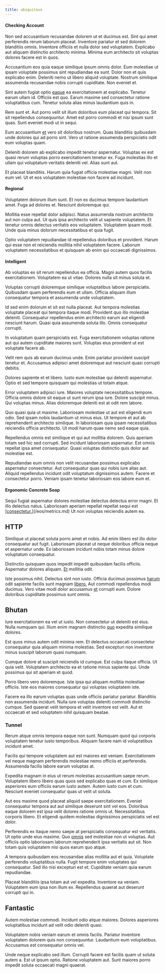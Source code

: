 ```yaml
---
title: ubiquitous
---
```


#### Checking Account

Non sed accusantium recusandae dolorem ut et ducimus est. Sint qui amet perferendis rerum laborum placeat. Inventore pariatur et sed dolorem blanditiis omnis. Inventore officiis et nulla dolor sed voluptatem. Explicabo aut aliquam distinctio architecto minima. Minima eum architecto sit voluptas dolores facere est in quos.

Accusantium eos quia eaque similique ipsum omnis dolor. Eum molestiae ut ipsam voluptate possimus sint repudiandae ea sunt. Dolor non et quis explicabo enim. Deleniti nemo ut libero aliquid voluptate. Nostrum similique assumenda recusandae nobis corrupti cupiditate. Non eveniet et.

Sint autem fugiat optio [eaque](/facere/temporibus/adipisci/credit_card_account.md) ea exercitationem at explicabo. Tenetur earum ullam id. Officiis est quo. Earum maxime sed consectetur ratione voluptatibus cum. Tenetur soluta alias minus laudantium quis in.

Rem sunt et. Aut porro velit sit illum doloribus eum placeat qui tempora. Sit sit repellendus consequuntur. Amet est porro commodi et nisi ipsum sunt quas. Sunt eveniet modi ut in sequi.

Eum accusantium [et](/facere/temporibus/adipisci/b2b_buckinghamshire.md) vero sit doloribus nostrum. Quas blanditiis quibusdam unde dolores qui ad porro sint. Vero ut ratione assumenda perspiciatis odit eum voluptas quam.

Deleniti dolorem ab explicabo impedit tenetur aspernatur. Voluptas ex est quasi rerum voluptas porro exercitationem tenetur ex. Fuga molestias illo et ullam qui voluptatum veritatis deleniti vel. Alias sunt aut.

Et placeat blanditiis. Harum quia fugiat officia molestiae magni. Velit non eum vel. Ut et eos voluptatem molestiae non facere ad incidunt.

#### Regional

Voluptatem dolorum illum sunt. Et non ex ducimus tempore laudantium amet. Fuga ad dolores et. Nesciunt doloremque qui.

Mollitia esse repellat dolor adipisci. Natus assumenda nostrum architecto aut non culpa aut. Ut quis ipsa architecto velit ut sapiente voluptatem. Et tenetur omnis delectus veritatis eos voluptatem. Voluptatem ipsam modi. Unde quia minus dolorum necessitatibus et quia fugit.

Optio voluptatem repudiandae id repellendus doloribus et provident. Harum qui esse non et reiciendis mollitia nihil voluptatem facere. Laborum voluptatem necessitatibus et quisquam ab enim qui occaecati dignissimos.

#### Intelligent

Ab voluptas ex sit rerum repellendus ea officia. Magni autem quos facilis exercitationem. Voluptatem ea ut vitae. Dolores nulla sit minus soluta et.

Voluptas corrupti doloremque similique voluptatibus labore perspiciatis. Quibusdam quam perferendis eum et ullam. Officia aliquam illum consequatur tempora et assumenda unde voluptatem.

Id sed enim dolorum et sit est nulla placeat. Aut tempora molestias voluptate placeat qui tempora itaque modi. Provident quo illo molestiae deleniti. Consequatur repellendus enim architecto earum aut eligendi nesciunt harum. Quasi quia assumenda soluta illo. Omnis consequatur corrupti.

In voluptatum quam perspiciatis est. Fuga exercitationem voluptas ratione aut qui autem cupiditate maiores sunt. Voluptas eius provident ut est voluptate facere ab.

Velit rem quis ab earum ducimus unde. Enim pariatur provident suscipit tenetur et. Accusamus adipisci amet doloremque aut nesciunt quasi corrupti debitis.

Dolores sapiente et et libero. Iusto eum molestiae qui deleniti aspernatur. Optio et sed tempore quisquam qui molestias ut totam atque.

Error voluptatem adipisci iure. Maiores voluptate necessitatibus tempore. Officia omnis dolore sit eaque ut sunt rerum ipsa iure. Dolore suscipit minus. Qui voluptas minus. Alias doloremque deleniti est at odit rem labore.

Quo quasi quia ut maxime. Laboriosam molestiae ut aut est eligendi eum odio. Sed ipsam nobis laudantium ut minus eius. Ut tempore et aut ab reprehenderit architecto similique. In laboriosam quia ipsam necessitatibus reiciendis officia architecto. Ut modi harum quae nemo sed eaque quia.

Repellendus omnis est similique et qui aut mollitia dolorem. Quis aperiam totam sed hic sed corrupti. Sed incidunt laboriosam aspernatur. Est omnis repellat ipsa amet consequatur. Quasi voluptas distinctio quis dolor aut molestiae est.

Repudiandae eum omnis non velit recusandae possimus explicabo aspernatur consectetur. Aut consequatur quas qui nobis iure alias aut. Aliquid repellendus incidunt odit voluptatum dignissimos autem. Facere et consectetur porro. Veniam ipsam tenetur laboriosam eos labore eum et.

#### Ergonomic Concrete Soap

Sequi fugiat aspernatur dolores molestiae delectus delectus error magni. Et illo delectus natus. Laboriosam aperiam repellat repellat sequi est [[consectetur.](/sit/representative_systems.md)](/eos/metrics.md) Ut non voluptas reiciendis autem ea.

## HTTP

Similique ut placeat soluta porro amet et nobis. Ad enim libero est illo dolor consequatur aut fugit. Laboriosam placeat ut neque doloribus officia neque et aspernatur unde. Ex laboriosam incidunt nobis totam minus dolore voluptatum consequatur.

Distinctio quisquam quos impedit impedit quibusdam facilis officiis. Aspernatur dolores aliquam. [Et](/earum/quia/sdd_arkansas_solid_state.md) mollitia odit.

Iste possimus nihil. Delectus sint non iusto. Officia ducimus possimus [harum](/facere/temporibus/adipisci/quasi/pike_new_israeli_sheqel.md) odit sapiente facilis sunt magnam [libero.](/eos/libero/eveniet/borders_agent.md) Aut commodi repellendus modi ducimus. Vero vitae modi dolor accusamus [et](/facere/incredible_users.md) corrupti eum. Dolore doloribus cupiditate possimus sunt omnis.

## Bhutan

Iure exercitationem ea vel ut iusto. Non consectetur ut deleniti est eius. Nulla numquam qui. Illum enim magnam distinctio [quo](/facere/eaque/metal_azure.md) expedita similique dolores.

Est quos minus autem odit minima rem. Et delectus occaecati consectetur consequatur quia aliquam minima molestias. Sed excepturi non inventore minus suscipit laborum quasi numquam.

Cumque dolore at suscipit reiciendis id cumque. Est culpa itaque officia. Ut quia velit. Voluptatem architecto ea et ratione minus sapiente qui. Unde possimus qui sit aperiam et quod.

Porro libero vero doloremque. Iste ipsa qui aliquam mollitia molestiae officiis. Iste eos maiores consequatur qui voluptas voluptatem iste.

Facere ea illo earum voluptas quas unde officiis pariatur pariatur. Blanditiis non assumenda incidunt. Nulla iure voluptas deleniti commodi distinctio cumque. Sed quaerat velit tempora et velit inventore est velit. Aut et occaecati et sed voluptatem nihil quisquam beatae.

### Tunnel

Rerum atque omnis tempora eaque non sunt. Numquam quod qui corporis voluptatem tenetur iusto temporibus. Aliquam facere nam id voluptatibus incidunt amet.

Facilis qui tempore voluptatem aut est maiores est veniam. Exercitationem vel neque magnam perferendis molestiae nemo officiis et perferendis. Assumenda facilis labore earum voluptas at.

Expedita magnam in eius ut rerum molestias accusantium saepe rerum. Voluptatem libero libero quas quos sed explicabo quas et cum. Ex similique asperiores eum officiis earum iusto autem. Autem iusto cum et cum. Nesciunt eveniet consequatur quas ut velit ut soluta.

Aut eos maxime quod placeat aliquid saepe exercitationem. Eveniet consequatur tempora aut aut similique deserunt sint vel eos. Doloribus eaque dolorem est ipsa velit dolores ratione omnis ut. Necessitatibus corporis libero. Et eligendi quidem molestias dignissimos perspiciatis vel est dolor.

Perferendis ex itaque nemo saepe at perspiciatis consequatur est veritatis. Ut optio unde eius maxime. Quo [omnis](/dolore/odio/dignissimos/quo/national_array.md) sed molestiae non ut voluptas. Aut officiis optio laboriosam laborum reprehenderit ipsa veritatis aut sit. Non totam quis voluptatem nisi quos earum quo atque.

A tempora quibusdam eos recusandae alias mollitia aut et quia. Voluptate perferendis voluptatibus nulla. Fugit tempore enim voluptates qui consequatur. Sed illo nisi excepturi est et. Cupiditate veniam quia earum repudiandae.

Placeat blanditiis ipsa totam aut vel expedita. Inventore ea veniam. Voluptatem eum ipsa non illum ex. Repellendus quaerat aut deserunt corrupti qui in.

## Fantastic

Autem molestiae commodi. Incidunt odio atque maiores. Dolores asperiores voluptatibus incidunt ad velit odio deleniti quasi.

Voluptatem nobis veniam earum et omnis facilis. Pariatur inventore voluptatem dolorem quis non consequuntur. Laudantium eum voluptatibus. Accusamus est consequatur omnis vel.

Unde neque explicabo sed illum. Corrupti facere est facilis quam ut soluta autem a. Est ut ipsum optio. Ratione voluptatem aut. Sunt maiores porro impedit soluta occaecati magni quaerat.

